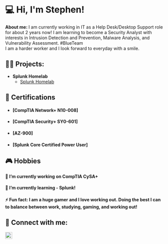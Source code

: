 <h1>💻 Hi, I'm Stephen! </h1>
<b>About me: </b> I am currently working in IT as a Help Desk/Desktop Support role for about 2 years now! I am learning to become a Security Analyst with interests in Intrusion Detection and Prevention, Malware Analysis, and Vulnerability Assessment. #BlueTeam
<br> I am a harder worker and I look forward to everyday with a smile. </br>

<h2>👨‍💻 Projects:</h2>

- <b>Splunk Homelab </b>
  - [Splunk Homelab](https://github.com/Lynnk1/Splunk)

 <h2>📑 Certifications</h2>

- <h4> [CompTIA Network+ N10-008]</h4> 
- <h4>[CompTIA Security+ SY0-601]</h4>
- <h4>[AZ-900]</h4>
- <h4>[Splunk Core Certified Power User]</h4>


[linkedin]:https://www.linkedin/SNxLynnk

<h2> 🎮 Hobbies </h2>
<h4> 🔭 I’m currently working on CompTIA CySA+ </h4>
<h4>🌱 I’m currently learning - Splunk! </h4>
<h4>⚡ Fun fact: I am a huge gamer and I love working out. Doing the best I can to balance between work, studying, gaming, and working out! </h4>

<h2> 🤳 Connect with me: </h2> 
<img align="left" alt="SNxLynnk | LinkedIn" width="22px" src="https://cdn.jsdelivr.net/npm/simple-icons@v3/icons/linkedin.svg" />
